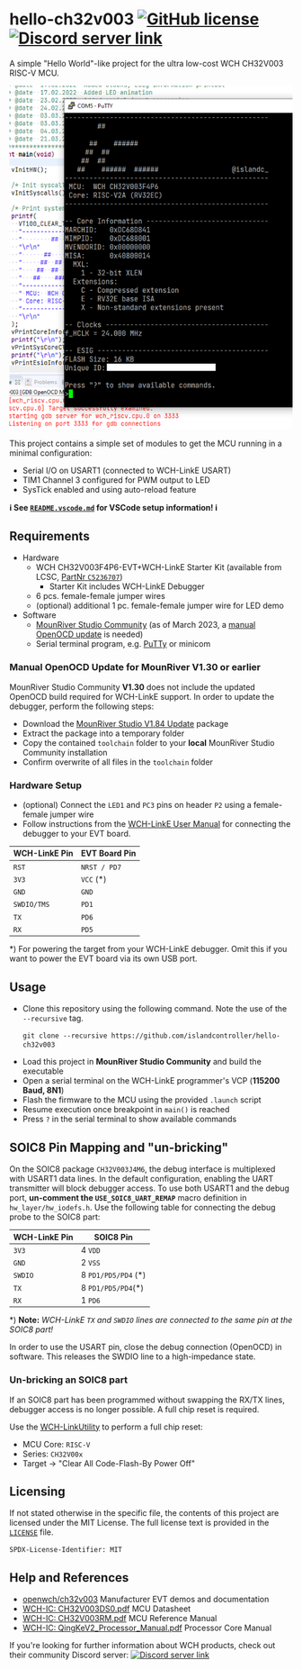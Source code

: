 # hello-ch32v003 [![GitHub license](https://img.shields.io/github/license/islandcontroller/hello-ch32v003?style=flat-square)](LICENSE) [![Discord server link](https://img.shields.io/badge/discord-WCH%20Community-white?style=flat-square&logo=discord)](https://t.co/Qbblvmfbae)

A simple "Hello World"-like project for the ultra low-cost WCH CH32V003 RISC-V MCU.

<p align="center"><img src="scr.png" /></p>

This project contains a simple set of modules to get the MCU running in a minimal configuration:
  - Serial I/O on USART1 (connected to WCH-LinkE USART)
  - TIM1 Channel 3 configured for PWM output to LED
  - SysTick enabled and using auto-reload feature

**:information_source: See [`README.vscode.md`](README.vscode.md) for VSCode setup information! :information_source:**

## Requirements

* Hardware
  * WCH CH32V003F4P6-EVT+WCH-LinkE Starter Kit (available from LCSC, [PartNr `C5236707`](https://www.lcsc.com/product-detail/Microcontroller-Units-MCUs-MPUs-SOCs_WCH-Jiangsu-Qin-Heng-CH32V003F4P6-EVT-WCH-LinkE_C5236707.html))
    * Starter Kit includes WCH-LinkE Debugger
  * 6 pcs. female-female jumper wires
  * (optional) additional 1 pc. female-female jumper wire for LED demo
* Software
  * [MounRiver Studio Community](http://www.mounriver.com/) (as of March 2023, a [manual OpenOCD update](#manual-openocd-update) is needed)
  * Serial terminal program, e.g. [PuTTy](https://www.putty.org/) or minicom

### Manual OpenOCD Update for MounRiver V1.30 or earlier

MounRiver Studio Community **V1.30** does not include the updated OpenOCD build required for WCH-LinkE support. In order to update the debugger, perform the following steps:

* Download the [MounRiver Studio V1.84 Update](http://file.mounriver.com/upgrade/MounRiver_Update_V184.zip) package
* Extract the package into a temporary folder
* Copy the contained `toolchain` folder to your **local** MounRiver Studio Community installation
* Confirm overwrite of all files in the `toolchain` folder

### Hardware Setup

* (optional) Connect the `LED1` and `PC3` pins on header `P2` using a female-female jumper wire
* Follow instructions from the [WCH-LinkE User Manual](http://www.wch-ic.com/downloads/WCH-LinkUserManual_PDF.html) for connecting the debugger to your EVT board.

| WCH-LinkE Pin | EVT Board Pin |
|---------------|---------------|
| `RST`         | `NRST / PD7`  |
| `3V3`         | `VCC` (*)     |
| `GND`         | `GND`         |
| `SWDIO/TMS`   | `PD1`         |
| `TX`          | `PD6`         |
| `RX`          | `PD5`         |

*) For powering the target from your WCH-LinkE debugger. Omit this if you want to power the EVT board via its own USB port.

## Usage

* Clone this repository using the following command. Note the use of the `--recursive` tag.
  ```
  git clone --recursive https://github.com/islandcontroller/hello-ch32v003
  ```
* Load this project in **MounRiver Studio Community** and build the executable
* Open a serial terminal on the WCH-LinkE programmer's VCP (**115200 Baud, 8N1**)
* Flash the firmware to the MCU using the provided `.launch` script
* Resume execution once breakpoint in `main()` is reached
* Press `?` in the serial terminal to show available commands

## SOIC8 Pin Mapping and "un-bricking"
On the SOIC8 package `CH32V003J4M6`, the debug interface is multiplexed with USART1 data lines. In the default configuration, enabling the UART transmitter will block debugger access. To use both USART1 and the debug port, **un-comment the `USE_SOIC8_UART_REMAP`** macro definition in `hw_layer/hw_iodefs.h`. Use the following table for connecting the debug probe to the SOIC8 part:

|WCH-LinkE Pin|SOIC8 Pin|
|-|-|
|`3V3`|4 `VDD`|
|`GND`|2 `VSS`|
|`SWDIO`|8 `PD1/PD5/PD4` (*)|
|`TX`|8 `PD1/PD5/PD4`(*)|
|`RX`|1 `PD6`|

*) **Note:** *WCH-LinkE `TX` and `SWDIO` lines are connected to the same pin at the SOIC8 part!*

In order to use the USART pin, close the debug connection (OpenOCD) in software. This releases the SWDIO line to a high-impedance state.

### Un-bricking an SOIC8 part
If an SOIC8 part has been programmed without swapping the RX/TX lines, debugger access is no longer possible. A full chip reset is required.

Use the [WCH-LinkUtility](https://www.wch.cn/downloads/WCH-LinkUtility_ZIP.html) to perform a full chip reset:
* MCU Core: `RISC-V`
* Series: `CH32V00x`
* Target -> "Clear All Code-Flash-By Power Off"

## Licensing

If not stated otherwise in the specific file, the contents of this project are licensed under the MIT License. The full license text is provided in the [`LICENSE`](LICENSE) file.

    SPDX-License-Identifier: MIT

## Help and References

* [openwch/ch32v003](https://github.com/openwch/ch32v003) Manufacturer EVT demos and documentation
* [WCH-IC: CH32V003DS0.pdf](http://www.wch-ic.com/downloads/CH32V003DS0_PDF.html) MCU Datasheet
* [WCH-IC: CH32V003RM.pdf](http://www.wch-ic.com/downloads/CH32V003RM_PDF.html) MCU Reference Manual
* [WCH-IC: QingKeV2_Processor_Manual.pdf](http://www.wch-ic.com/downloads/QingKeV2_Processor_Manual_PDF.html) Processor Core Manual

If you're looking for further information about WCH products, check out their community Discord server: 
[![Discord server link](https://img.shields.io/badge/discord-WCH%20Community-white?style=flat-square&logo=discord)](https://t.co/Qbblvmfbae)